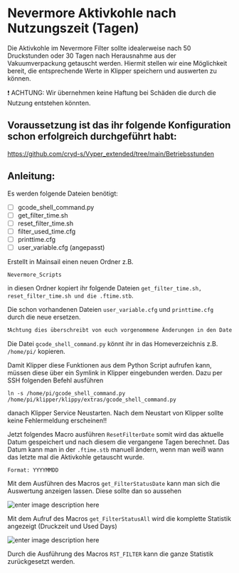 # Nevermore Aktivkohle nach Nutzungszeit (Tagen)

Die Aktivkohle im Nevermore Filter sollte idealerweise nach 50 Druckstunden oder 30 Tagen nach Herausnahme aus der Vakuumverpackung getauscht werden.
Hiermit stellen wir eine Möglichkeit bereit, die entsprechende Werte in Klipper speichern und auswerten zu können.

❗ ACHTUNG: Wir übernehmen keine Haftung bei Schäden die durch die Nutzung entstehen könnten.


## Voraussetzung ist das ihr folgende Konfiguration schon erfolgreich durchgeführt habt:
https://github.com/cryd-s/Vyper_extended/tree/main/Betriebsstunden


## **Anleitung:**
 
 Es werden folgende Dateien benötigt:

 - [ ] gcode_shell_command.py
 - [ ] get_filter_time.sh
 - [ ] reset_filter_time.sh
 - [ ] filter_used_time.cfg
 - [ ] printtime.cfg
 - [ ] user_variable.cfg (angepasst)

Erstellt in Mainsail einen neuen Ordner z.B. 

    Nevermore_Scripts

 in diesen Ordner kopiert ihr folgende Dateien
 `get_filter_time.sh, reset_filter_time.sh und die .ftime.stb`.

Die schon vorhandenen Dateien `user_variable.cfg` und `printtime.cfg` durch die neue ersetzen.
```diff
❗Achtung dies überschreibt von euch vorgenommene Änderungen in den Dateien ❗
````


Die Datei `gcode_shell_command.py` könnt ihr in das Homeverzeichnis z.B. `/home/pi/` kopieren.

Damit Klipper diese Funktionen aus dem Python Script aufrufen kann, müssen diese über ein Symlink in Klipper eingebunden werden. Dazu per SSH folgenden Befehl ausführen

    ln -s /home/pi/gcode_shell_command.py /home/pi/klipper/klippy/extras/gcode_shell_command.py

danach Klipper Service Neustarten.
Nach dem Neustart von Klipper sollte keine Fehlermeldung erscheinen!!

Jetzt folgendes Macro ausführen `ResetFilterDate` somit wird das aktuelle Datum gespeichert und nach diesem die vergangene Tagen berechnet.
Das Datum kann man in der `.ftime.stb` manuell ändern, wenn man weiß wann das letzte mal die Aktivkohle getauscht wurde. 

    Format: YYYYMMDD

Mit dem Ausführen des Macros `get_FilterStatusDate` kann man sich die Auswertung anzeigen lassen.
Diese sollte dan so aussehen

![enter image description here](https://github.com/chefe82/Klipper/blob/main/Nevermore/Used_Time/Pictures/nevermore_status.png?raw=true)
		
Mit dem Aufruf des Macros `get_FilterStatusAll` wird die komplette Statistik angezeigt (Druckzeit und Used Days)

![enter image description here](https://github.com/chefe82/Klipper/raw/main/Nevermore/Used_Time/Pictures/nevermore_status_all.png)

Durch die Ausführung des Macros `RST_FILTER` kann die ganze Statistik zurückgesetzt werden.



    



 


